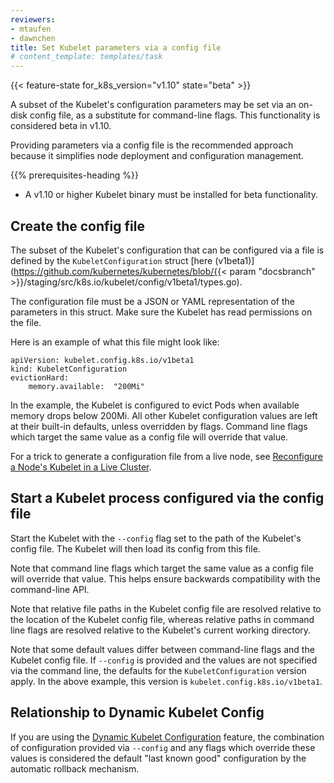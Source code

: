 ```yaml
---
reviewers:
- mtaufen
- dawnchen
title: Set Kubelet parameters via a config file
# content_template: templates/task
---
```


<!-- overview -->
{{< feature-state for_k8s_version="v1.10" state="beta" >}}

A subset of the Kubelet's configuration parameters may be
set via an on-disk config file, as a substitute for command-line flags.
This functionality is considered beta in v1.10.

Providing parameters via a config file is the recommended approach because
it simplifies node deployment and configuration management.



{{% prerequisites-heading %}}


- A v1.10 or higher Kubelet binary must be installed for beta functionality.



<!-- steps -->

## Create the config file

The subset of the Kubelet's configuration that can be configured via a file
is defined by the `KubeletConfiguration` struct
[here (v1beta1)](https://github.com/kubernetes/kubernetes/blob/{{< param "docsbranch" >}}/staging/src/k8s.io/kubelet/config/v1beta1/types.go).

The configuration file must be a JSON or YAML representation of the parameters
in this struct. Make sure the Kubelet has read permissions on the file.

Here is an example of what this file might look like:
```
apiVersion: kubelet.config.k8s.io/v1beta1
kind: KubeletConfiguration
evictionHard:
    memory.available:  "200Mi"
```

In the example, the Kubelet is configured to evict Pods when available memory drops below 200Mi.
All other Kubelet configuration values are left at their built-in defaults, unless overridden
by flags. Command line flags which target the same value as a config file will override that value.

For a trick to generate a configuration file from a live node, see
[Reconfigure a Node's Kubelet in a Live Cluster](/docs/tasks/administer-cluster/reconfigure-kubelet).

## Start a Kubelet process configured via the config file

Start the Kubelet with the `--config` flag set to the path of the Kubelet's config file.
The Kubelet will then load its config from this file.

Note that command line flags which target the same value as a config file will override that value.
This helps ensure backwards compatibility with the command-line API.

Note that relative file paths in the Kubelet config file are resolved relative to the
location of the Kubelet config file, whereas relative paths in command line flags are resolved
relative to the Kubelet's current working directory.

Note that some default values differ between command-line flags and the Kubelet config file.
If `--config` is provided and the values are not specified via the command line, the
defaults for the `KubeletConfiguration` version apply.
In the above example, this version is `kubelet.config.k8s.io/v1beta1`.



<!-- discussion -->

## Relationship to Dynamic Kubelet Config

If you are using the [Dynamic Kubelet Configuration](/docs/tasks/administer-cluster/reconfigure-kubelet)
feature, the combination of configuration provided via `--config` and any flags which override these values
is considered the default "last known good" configuration by the automatic rollback mechanism.




